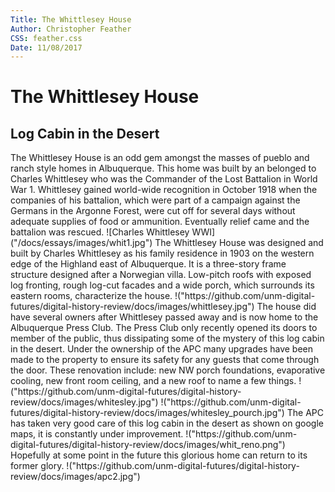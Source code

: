 ```yaml
---
Title: The Whittlesey House
Author: Christopher Feather
CSS: feather.css
Date: 11/08/2017
---
```


<H1> The Whittlesey House </H1>
<H2> Log Cabin in the Desert </H2>
The Whittlesey House is an odd gem amongst the masses of pueblo and ranch style homes in Albuquerque. This home was built by an belonged to Charles Whittlesey who was the Commander of the Lost Battalion in World War 1. Whittlesey gained world-wide recognition in October 1918 when the companies of his battalion, which were part of a campaign against the Germans in the Argonne Forest, were cut off for several days without adequate supplies of food or ammunition. Eventually relief came and the battalion was rescued.
![Charles Whittlesey WWI]("/docs/essays/images/whit1.jpg")
The Whittlesey House was designed and built by Charles Whittlesey as his family residence in 1903 on the western edge of the Highland east of Albuquerque. It is a three-story frame structure designed after a Norwegian villa. Low-pitch roofs with exposed log fronting, rough log-cut facades and a wide porch, which surrounds its eastern rooms, characterize the house.
!("https://github.com/unm-digital-futures/digital-history-review/docs/images/whittlesey.jpg")
The house did have several owners after Whittlesey passed away and is now home to the Albuquerque Press Club. The Press Club only recently opened its doors to member of the public, thus dissipating some of the mystery of this log cabin in the desert. Under the ownership of the APC many upgrades have been made to the property to ensure its safety for any guests that come through the door. These renovation include: new NW porch foundations, evaporative cooling, new front room ceiling, and a new roof to name a few things.
!("https://github.com/unm-digital-futures/digital-history-review/docs/images/whitesley.jpg") !("https://github.com/unm-digital-futures/digital-history-review/docs/images/whitesley_pourch.jpg")
The APC has taken very good care of this log cabin in the desert as shown on google maps, it is constantly under improvement.
!("https://github.com/unm-digital-futures/digital-history-review/docs/images/whit_reno.png")
Hopefully at some point in the future this glorious home can return to its former glory.
!("https://github.com/unm-digital-futures/digital-history-review/docs/images/apc2.jpg")
